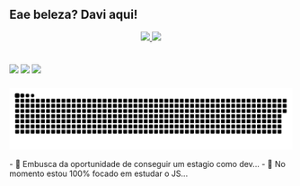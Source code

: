 ## Eae beleza? Davi aqui!

<div align="center">
  <a href="https://github.com/NappOS">
  <img height="180em" src="https://github-readme-stats.vercel.app/api?username=NappOS&show_icons=true&theme=dark&include_all_commits=true&count_private=true"/>
  <img height="180em" src="https://github-readme-stats.vercel.app/api/top-langs/?username=NappOS&layout=compact&langs_count=7&theme=dark"/>
</div>

#

<div>
  <a href = "mailto:davioliveirasanto.work@gmail.com"><img src="https://img.shields.io/badge/-Gmail-%23333?style=for-the-badge&logo=gmail&logoColor=white" target="_blank"></a>
  <a href="https://www.linkedin.com/in/davi-olivera-santos-78b042198/" target="_blank"><img src="https://img.shields.io/badge/-LinkedIn-%230077B5?style=for-the-badge&logo=linkedin&logoColor=white" target="_blank"></a> 
   <a href="https://www.instagram.com/davi._.os/" target="_blank"><img src="https://img.shields.io/badge/-Instagram-%23E4405F?style=for-the-badge&logo=instagram&logoColor=white" target="_blank"></a>


###
 ![Snake animation](https://github.com/NappOS/NappOS/blob/output/github-contribution-grid-snake.svg)

  </div>
- 🔭 Embusca da oportunidade de conseguir um estagio como dev...
- 🌱 No momento estou 100% focado em estudar o JS...

